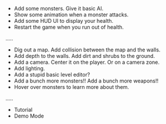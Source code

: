 - Add some monsters. Give it basic AI.
- Show some animation when a monster attacks.
- Add some HUD UI to display your health.
- Restart the game when you run out of health.

.....

- Dig out a map. Add collision between the map and the walls.
- Add depth to the walls. Add dirt and shrubs to the ground.
- Add a camera. Center it on the player. Or on a camera zone.
- Add lighting.
- Add a stupid basic level editor?
- Add a bunch more monsters!! Add a bunch more weapons!!
- Hover over monsters to learn more about them.

.....

- Tutorial
- Demo Mode
